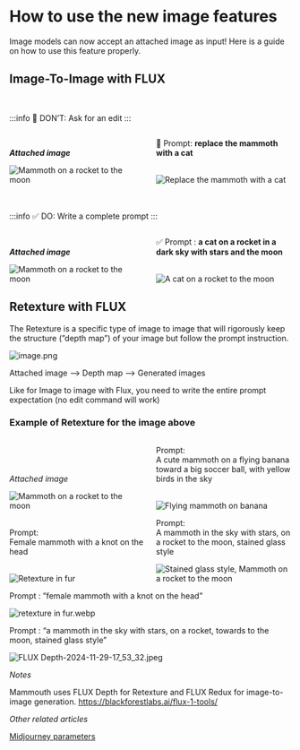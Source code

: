 # How to use the new image features

Image models can now accept an attached image as input!
Here is a guide on how to use this feature properly.

## Image-To-Image with FLUX

<br>

:::info 🚫 DON’T: Ask for an edit
:::

<div class="image-container">

**_Attached image_**

🚫 Prompt: **replace the mammoth with a cat**

  <img src='./midjourney-default-petit-prince.webp' alt='Mammoth on a rocket to the moon'>

  <img src='./FLUX-2024-11-29-17_43_13.jpeg' alt='Replace the mammoth with a cat'>

</div>
<br><br>

:::info ✅ DO: Write a complete prompt
:::

<div class="image-container">

**_Attached image_**

✅ Prompt : **a cat on a rocket in a dark sky with stars and the moon**

  <img src='./midjourney-default-petit-prince.webp' alt='Mammoth on a rocket to the moon'>

  <img src='./with_cat_rocket_mammouth.webp' alt='A cat on a rocket to the moon'>

</div>

## Retexture with FLUX

The Retexture is a specific type of image to image that will rigorously keep the structure (”depth map”) of your image but follow the prompt instruction.

![image.png](./image.png)

Attached image —> Depth map —> Generated images

Like for Image to image with Flux, you need to write the entire prompt expectation
(no edit command will work)

### Example of Retexture for the image above

<div class="image-container">

<br><br> _Attached image_

Prompt:<br>
A cute mammoth on a flying banana toward a big soccer ball, with yellow birds in the sky

  <img src='./midjourney-default-petit-prince.webp' alt='Mammoth on a rocket to the moon'>

  <img src='./FLUX_Depth-2024-12-04-12_40_38_-_flying_mammoth_on_banana.jpeg' alt='Flying mammoth on banana'>

</div>

<div class="image-container">

Prompt:<br>
Female mammoth with a knot on the head

Prompt:<br>
A mammoth in the sky with stars, on a rocket to the moon, stained glass style

  <img src='./retexture_in_fur.webp' alt='Retexture in fur'>

  <img src='./FLUX_Depth-2024-11-29-17_53_32.jpeg' alt='Stained glass style, Mammoth on a rocket to the moon'>

</div>

Prompt :
”female mammoth with a knot on the head”

![retexture in fur.webp](./retexture_in_fur.webp)

Prompt :
“a mammoth in the sky with stars, on a rocket, towards to the moon, stained glass style”

![FLUX Depth-2024-11-29-17_53_32.jpeg](./FLUX_Depth-2024-11-29-17_53_32.jpeg)

_Notes_

Mammouth uses FLUX Depth for Retexture and FLUX Redux for image-to-image generation.
https://blackforestlabs.ai/flux-1-tools/

_Other related articles_

[Midjourney parameters](/docs/aspect-ratio-and-midjourney-parameters/index.md)



<style>
.image-container {
  display: grid;
  grid-template-columns: 1fr 1fr; /* 2 colonnes de même largeur */
  gap: 20px;
  row-gap: 0;
  align-items: end;

  /* Code blocks */
  div { 
    align-self: end;
    height: fit-content;

    /* wrap code text to prevent overflowing */
    code span { 
      text-wrap: wrap;
    }
  }
  
}

/* Media query pour les petits écrans */
@media (max-width: 768px) {

  .image-container{
    grid-template-columns: 1fr; /* 1 colonne */

    /* Change the order of the child elements to alternate text and image */
    :nth-child(1) { order: 1; }    /* First text */
    :nth-child(2) { order: 3; }    /* Second text inverted with image below*/
    :nth-child(3) { order: 2; }    /* Second image */
    :nth-child(4) { order: 4; }    /* Second image */
  }

}
</style>